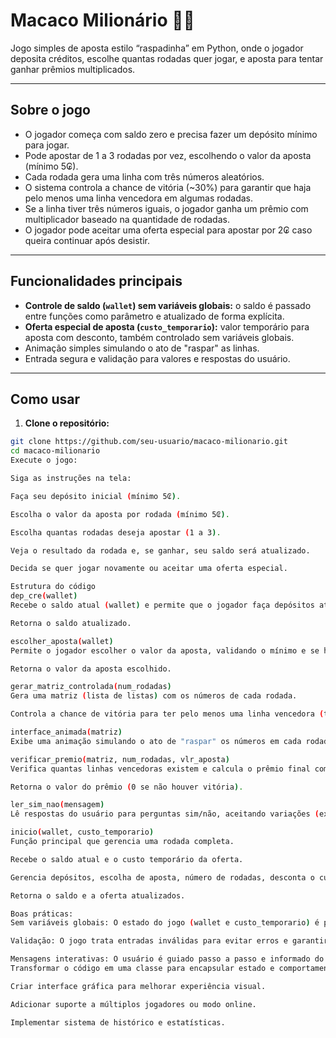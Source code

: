 # Macaco Milionário 🎰🐵

Jogo simples de aposta estilo “raspadinha” em Python, onde o jogador deposita créditos, escolhe quantas rodadas quer jogar, e aposta para tentar ganhar prêmios multiplicados.

---

## Sobre o jogo

- O jogador começa com saldo zero e precisa fazer um depósito mínimo para jogar.
- Pode apostar de 1 a 3 rodadas por vez, escolhendo o valor da aposta (mínimo 5₢).
- Cada rodada gera uma linha com três números aleatórios.
- O sistema controla a chance de vitória (~30%) para garantir que haja pelo menos uma linha vencedora em algumas rodadas.
- Se a linha tiver três números iguais, o jogador ganha um prêmio com multiplicador baseado na quantidade de rodadas.
- O jogador pode aceitar uma oferta especial para apostar por 2₢ caso queira continuar após desistir.

---

## Funcionalidades principais

- **Controle de saldo (`wallet`) sem variáveis globais:** o saldo é passado entre funções como parâmetro e atualizado de forma explícita.
- **Oferta especial de aposta (`custo_temporario`):** valor temporário para aposta com desconto, também controlado sem variáveis globais.
- Animação simples simulando o ato de "raspar" as linhas.
- Entrada segura e validação para valores e respostas do usuário.

---

## Como usar

1. **Clone o repositório:**

```bash
git clone https://github.com/seu-usuario/macaco-milionario.git
cd macaco-milionario
Execute o jogo:

Siga as instruções na tela:

Faça seu depósito inicial (mínimo 5₢).

Escolha o valor da aposta por rodada (mínimo 5₢).

Escolha quantas rodadas deseja apostar (1 a 3).

Veja o resultado da rodada e, se ganhar, seu saldo será atualizado.

Decida se quer jogar novamente ou aceitar uma oferta especial.

Estrutura do código
dep_cre(wallet)
Recebe o saldo atual (wallet) e permite que o jogador faça depósitos até ter pelo menos 5₢.

Retorna o saldo atualizado.

escolher_aposta(wallet)
Permite o jogador escolher o valor da aposta, validando o mínimo e se há saldo suficiente.

Retorna o valor da aposta escolhido.

gerar_matriz_controlada(num_rodadas)
Gera uma matriz (lista de listas) com os números de cada rodada.

Controla a chance de vitória para ter pelo menos uma linha vencedora (três números iguais) em cerca de 30% das vezes.

interface_animada(matriz)
Exibe uma animação simulando o ato de "raspar" os números em cada rodada.

verificar_premio(matriz, num_rodadas, vlr_aposta)
Verifica quantas linhas vencedoras existem e calcula o prêmio final com base no multiplicador.

Retorna o valor do prêmio (0 se não houver vitória).

ler_sim_nao(mensagem)
Lê respostas do usuário para perguntas sim/não, aceitando variações (ex: "s", "sim", "n", "não").

inicio(wallet, custo_temporario)
Função principal que gerencia uma rodada completa.

Recebe o saldo atual e o custo temporário da oferta.

Gerencia depósitos, escolha de aposta, número de rodadas, desconta o custo, gera resultados, calcula prêmio e atualiza saldo.

Retorna o saldo e a oferta atualizados.

Boas práticas:
Sem variáveis globais: O estado do jogo (wallet e custo_temporario) é passado explicitamente entre funções, melhorando modularidade e facilitando testes.

Validação: O jogo trata entradas inválidas para evitar erros e garantir boa experiência do usuário.

Mensagens interativas: O usuário é guiado passo a passo e informado do saldo, apostas, resultados e opções.
Transformar o código em uma classe para encapsular estado e comportamentos.

Criar interface gráfica para melhorar experiência visual.

Adicionar suporte a múltiplos jogadores ou modo online.

Implementar sistema de histórico e estatísticas.
